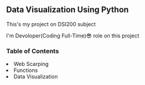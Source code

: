 <h2>Data Visualization Using Python</h2>
<p>This's my project on DSI200 subject</p>
<p>I'm Devoloper(Coding Full-Time)😎 role on this project</p>
<h3>Table of Contents</h3>
  <li>Web Scarping</li>
  <li>Functions</li>
  <li>Data Visualization</li>
